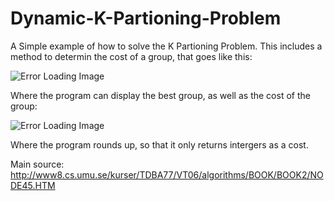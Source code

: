 # Dynamic-K-Partioning-Problem

A Simple example of how to solve the K Partioning Problem. This includes a method to determin the cost of a group, that 
goes like this:

![Error Loading Image](https://9am7hg.db.files.1drv.com/y4mYmz0eNw95zOblFLAfC0-8dHjZn0AQVR1gcUEQDCFSyvVR8HpxX3PcFzrQj_wlME8RTL0D3AVW3crGjirrq98u-8bs0TNHk2JqAtvQX8XUruaCPQdqxsD62gs9mJbjSIMgiMhyOsbKcWhyJHXXL0a8h4S-U1U76hNKxaoAt_45tJDcutclg8WUxLUNrTmrkMqTcG9l4jjWM_w1Knmmo29Mw?width=710&height=272&cropmode=none)

Where the program can display the best group, as well as the cost of the group:

![Error Loading Image](https://amodpg.db.files.1drv.com/y4mnDfpoCsZNwO0nRCFygJXEF6HJZzLp2YtwD2pN4YP2s-DVbKP5mKVom_hEU8E_59t7HZWLWn9iLBLG6mRx7ByHkCef7s1RBPp6VTRVM1TJjeAfFaAu_oy1u8ehPtZX04iap-IyoYAJ8_gyKo2VgZjrUfjyH6m70JkxGlkS-hee0-DXV61umlPmJHLZAf0FM_dqppjsUpfF8r1MVsd2ScTug?width=1217&height=226&cropmode=none)

Where the program rounds up, so that it only returns intergers as a cost.

Main source: http://www8.cs.umu.se/kurser/TDBA77/VT06/algorithms/BOOK/BOOK2/NODE45.HTM
